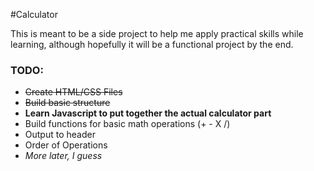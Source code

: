 #Calculator

This is meant to be a side project to help me apply practical skills while learning, although hopefully it will be a functional project by the end.

### TODO:
* ~~Create HTML/CSS Files~~
* ~~Build basic structure~~
* **Learn Javascript to put together the actual calculator part**
* Build functions for basic math operations (+ - X /)
* Output to header
* Order of Operations
* *More later, I guess*
